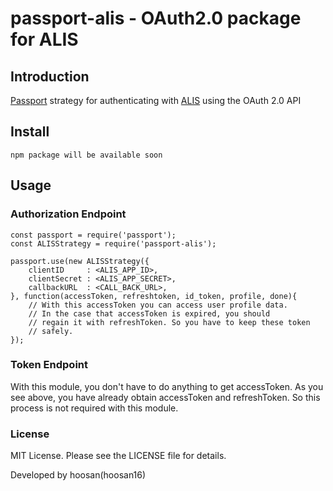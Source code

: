 passport-alis - OAuth2.0 package for ALIS
===========

## Introduction

[Passport](http://passportjs.org/) strategy for authenticating with [ALIS](http://alis.to) using the OAuth 2.0 API


## Install

    npm package will be available soon

## Usage

### Authorization Endpoint

    const passport = require('passport');
	const ALISStrategy = require('passport-alis');

	passport.use(new ALISStrategy({
		clientID     : <ALIS_APP_ID>,
		clientSecret : <ALIS_APP_SECRET>,
		callbackURL  : <CALL_BACK_URL>,
	}, function(accessToken, refreshtoken, id_token, profile, done){
	    // With this accessToken you can access user profile data.
		// In the case that accessToken is expired, you should
		// regain it with refreshToken. So you have to keep these token
		// safely.
	});


### Token Endpoint

With this module, you don't have to do anything to get accessToken.
As you see above, you have already obtain accessToken and refreshToken.
So this process is not required with this module.

### License

MIT License. Please see the LICENSE file for details.


Developed by hoosan(hoosan16)
